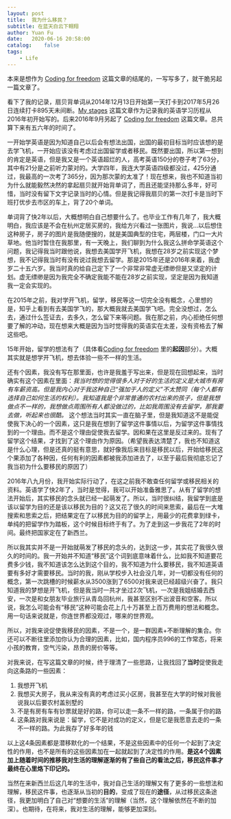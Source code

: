 ```yaml
---
layout: post
title:  我为什么移民？
subtitle: 在蓝天白云下翱翔
author: Yuan Fu
date:   2020-06-16 20:58:00
catalog:    false
tags:
    - Life
---
```



本来是想作为 [Coding for freedom](https://mrfu.me/2017/04/17/Coding-for-freedom/) 这篇文章的结尾的，一写写多了，就干脆另起一篇文章了。


看下了我的记录，扇贝背单词从2014年12月13日开始第一天打卡到2017年5月26日连续打卡895天未间断。[My stages](https://mrfu.me/2016/01/03/2016_study_plans/) 这篇文章作为记录我的英语学习历程从2016年初开始写的。后来2016年9月另起了 [Coding for freedom](https://mrfu.me/2017/04/17/Coding-for-freedom/) 这篇文章。总共算下来有五六年的时间了。

一开始学英语是因为知道自己以后会有想法出国，出国的最初目标当时应该想的是去学飞机，一开始应该没有考虑过出国留学或者移民。既然要出国，所以第一想到的肯定是英语，但是我又是一个英语超烂的人，高考英语150分的卷子考了63分，其中有21分是之前听力蒙对的。大学四年，我连大学英语四级都没过，425分通过，我最高的一次考了365分，因为那次蒙的太准了！现在想来，我也不知道当初为什么就能毅然决然的拿起扇贝就开始背单词了，而且还能坚持那么多年，好可惜，当时没有留下文字记录当时的心情。但是我记得我扇贝的第一次打卡是当时下班打优步去市区的车上，背了20个单词。

单词背了快2年以后，大概想明白自己想要什么了。也毕业工作有几年了，我大概明白，我应该是不会在杭州定居买房的，我给方兴看过一张图片，我说...以后想住这种房子，房子的图片是我随便搜的，就是美国典型的住宅，两层楼，门口一大片草地。他当时暂住在我那里，有一天晚上，我们聊到为什么我这么拼命学英语这个问题，我记得我当时跟他说，我想去美国学开飞机，我想在28岁之前实现这个梦想，我不记得我当时有没有说过我想去留学。那是2015年还是2016年来着，我虚岁二十五六岁。我当时真的给自己定下了一个非常非常虚无缥缈但是又坚定的计划。虚无缥缈是因为我完全不确定我能不能在28岁之前实现，坚定是因为我知道我一定会实现的。

在2015年之前，我对学开飞机，留学，移民等这一切完全没有概念，心里想的是，知乎上看到有去美国学飞的，那大概我就去美国学飞吧。完全没想过，怎么去，通过什么签证去，去多久，怎么留下来等问题。我在那之前，内心拒绝任何想要了解的冲动，现在想来大概是因为当时觉得我的英语实在太差，没有资格去了解这些吧。

15年开始，留学的想法有了（具体看[Coding for freedom](https://mrfu.me/2017/04/17/Coding-for-freedom/) 里的**起因**部分）。大概其实就是想学开飞机，想去体验一些不一样的生活。

还有个因素，我没有写在那里面，也许是我羞于写出来，但是现在回想起来，当时确实有这个因素在里面：*我当时想的觉得很多人对于好的生活的定义是大城市有房有车薪资高。但是我内心对于我这种自己“强加于人的定义”不太赞同（每个人都有选择自己如何生活的权利）。我知道我是个非常普通的农村出来的孩子，但是我想做点不一样的，我想做点周围所有人都没做过的，比如我周围没有去留学，那我要去做，听起来也很酷。* 这个想法当时其实一直在脑子里，但是我知道这不是能促使我下决心的一个因素，这只是我在想到了留学这件事情以后，为留学这件事情找到的一个理由。而不是这个理由促使我去留学。因和果在这里是反过来的。现有了留学这个结果，才找到了这个理由作为原因。（希望我表达清楚了，我也不知道这是什么心理，但是还真的挺有意思，就好像我后来目标是移民以后，开始给移民这个果添加了各种因，任何有利的因素都被我添加进去了，以至于最后我彻底忘记了我当初为什么要移民的原因了）

2016年八九月份，我开始实际行动了，在这之前我不敢查任何留学或移民相关的资料。英语学了快2年了，当时是觉得，我可以开始准备雅思了。从有了留学的想法开始后，其实移民的念头就已经一起萌发了。所以，当时很纠结，我留学到底是该以留学为目的还是该以移民为目的？这又花了很久的时间来思索，最后在一大堆搜索和思索之后，把结果定在了以移民为目的的留学上，用最少的花费拿到绿卡，单纯的把留学作为踏板，这个时候目标终于有了。为了走到这一步我花了2年的时间。最终把国家定在了新西兰。

所以我其实并不是一开始就萌发了移民的念头的，达到这一步，其实花了我很久很久的时间的。我一开始并不知道“移民”这个词到底意味着什么，比如我不知道要花费多少钱，我不知道该怎么达到这个目的，我不知道为什么要移民，我不知道英语要有多好才需要移民。当时的我，刚从学校步入社会没几年，对一切都没有任何的概念，第一次跳槽的时候薪水从3500涨到了6500对我来说已经超级兴奋了。我只知道我的梦想是开飞机，但是我当时一共才坐过2次飞机，一次是我姐结婚去西安，一次是和女朋友毕业旅行从青岛回杭州，我甚至区别不出波音和空客。所以说，我怎么可能会有“移民”这种可能会花上几十万甚至上百万费用的想法和概念。用一句话来说就是，你连世界都没观过，哪来的世界观。

所以，对我来说促使我移民的因素，不是一个，是一群因素+不断理解的集合。你还可以不断往里添加你认为合理的因素，比如，国内程序员996的工作常态，将来小孩的教育，空气污染，昂贵的房价等等。

对我来说，在写这篇文章的时候，终于理清了一些思路，让我找回了**当时**促使我走向这条路的一些因素：

1. 我想开飞机
2. 我想买大房子，我从来没有真的考虑过买小区房，我甚至在大学的时候对我爸说我以后要农村盖别墅的
3. 不是有房有车有钞票就是好的路，你可以走一条不一样的路，一条属于你的路
4. 这条路对我来说是：留学，它不是对成功的定义，但是它是我愿意去走的一条不一样的路。为此我存了好多年的钱

以上这4条因素都是潜移默化的一个结果，不是这些因素中的任何一个起到了决定性的作用，也不是所有的这些因素加在一起就起到了决定性的作用。**是这4个因素加上随着时间的推移我对生活的理解逐渐的有了些自己的看法之后，移民这件事才最终在心里烙下印记的。**

当然在来新西兰后这几年的生活中，我对自己生活的理解又有了更多的一些想法和理解，移民这件事，也逐渐从当初的**目的**，变成了现在的**途径**，从过移民这条途径，我更加明白了自己对“想要的生活”的理解（当然，这个理解依然在不断的加深）。也期待，在将来，我对生活的理解，能够更加深刻。
